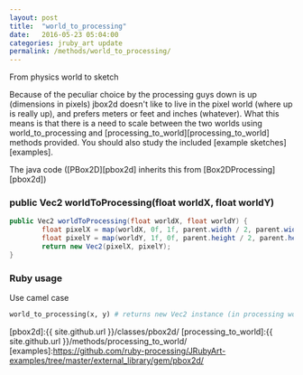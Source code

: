 ```yaml
---
layout: post
title:  "world_to_processing"
date:   2016-05-23 05:04:00
categories: jruby_art update
permalink: /methods/world_to_processing/
---
```

From physics world to sketch

Because of the peculiar choice by the processing guys down is up (dimensions in pixels) jbox2d doesn't like to live in the pixel world (where up is really up), and prefers meters or feet and inches (whatever). What this means is that there is a need to scale between the two worlds using world_to_processing and [processing_to_world][processing_to_world] methods provided. You should also study the included [example sketches][examples].

The java code ([PBox2D][pbox2d] inherits this from [Box2DProcessing][pbox2d])
### public Vec2 worldToProcessing(float worldX, float worldY) ###

```java
public Vec2 worldToProcessing(float worldX, float worldY) {
        float pixelX = map(worldX, 0f, 1f, parent.width / 2, parent.width / 2 + scaleFactor);
        float pixelY = map(worldY, 1f, 0f, parent.height / 2, parent.height / 2 + scaleFactor);
        return new Vec2(pixelX, pixelY);
}
```

### Ruby usage ###
Use camel case

```ruby
world_to_processing(x, y) # returns new Vec2 instance (in processing world)
```

[pbox2d]:{{ site.github.url }}/classes/pbox2d/
[processing_to_world]:{{ site.github.url }}/methods/processing_to_world/
[examples]:https://github.com/ruby-processing/JRubyArt-examples/tree/master/external_library/gem/pbox2d/
